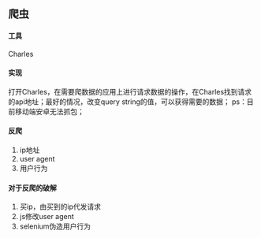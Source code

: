 ## 爬虫
#### 工具
Charles

#### 实现
打开Charles，在需要爬数据的应用上进行请求数据的操作，在Charles找到请求的api地址；最好的情况，改变query string的值，可以获得需要的数据；
ps：目前移动端安卓无法抓包；

#### 反爬
1. ip地址
2. user agent
3. 用户行为

#### 对于反爬的破解
1. 买ip，由买到的ip代发请求
2. js修改user agent
3. selenium伪造用户行为